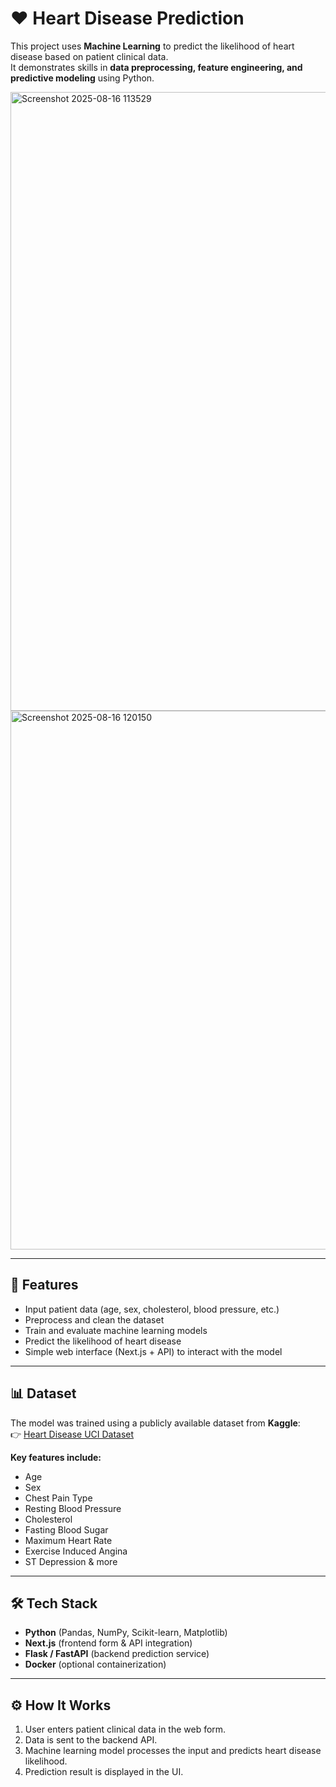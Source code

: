 # ❤️ Heart Disease Prediction

This project uses **Machine Learning** to predict the likelihood of heart disease based on patient clinical data.  
It demonstrates skills in **data preprocessing, feature engineering, and predictive modeling** using Python. 

<img width="953" height="990" alt="Screenshot 2025-08-16 113529" src="https://github.com/user-attachments/assets/b3a3e75f-bbbf-4297-9de6-8273d62c3006" />

<img width="631" height="862" alt="Screenshot 2025-08-16 120150" src="https://github.com/user-attachments/assets/bbcd92fe-9b7d-4d1c-8cc7-48a8319b02b0" />

---

## 🚀 Features
- Input patient data (age, sex, cholesterol, blood pressure, etc.)
- Preprocess and clean the dataset
- Train and evaluate machine learning models
- Predict the likelihood of heart disease
- Simple web interface (Next.js + API) to interact with the model

---

## 📊 Dataset
The model was trained using a publicly available dataset from **Kaggle**:  
👉 [Heart Disease UCI Dataset](https://www.kaggle.com/ronitf/heart-disease-uci)  

**Key features include:**
- Age  
- Sex  
- Chest Pain Type  
- Resting Blood Pressure  
- Cholesterol  
- Fasting Blood Sugar  
- Maximum Heart Rate  
- Exercise Induced Angina  
- ST Depression & more  

---

## 🛠️ Tech Stack
- **Python** (Pandas, NumPy, Scikit-learn, Matplotlib)  
- **Next.js** (frontend form & API integration)  
- **Flask / FastAPI** (backend prediction service)  
- **Docker** (optional containerization)  

---

## ⚙️ How It Works
1. User enters patient clinical data in the web form.  
2. Data is sent to the backend API.  
3. Machine learning model processes the input and predicts heart disease likelihood.  
4. Prediction result is displayed in the UI.  

